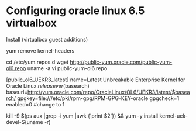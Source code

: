 # Configuring oracle linux 6.5 virtualbox

Install (virtualbox guest additions)

yum remove kernel-headers

cd /etc/yum.repos.d
wget http://public-yum.oracle.com/public-yum-ol6.repo
uname -a
vi public-yum-ol6.repo

[public_ol6_UEKR3_latest]
name=Latest Unbreakable Enterprise Kernel for Oracle Linux $releasever ($basearch)
baseurl=http://yum.oracle.com/repo/OracleLinux/OL6/UEKR3/latest/$basearch/
gpgkey=file:///etc/pki/rpm-gpg/RPM-GPG-KEY-oracle
gpgcheck=1
enabled=0 #change to 1

kill -9 $(ps aux |grep -i yum |awk {'print $2'}) && yum -y install kernel-uek-devel-$(uname -r)
